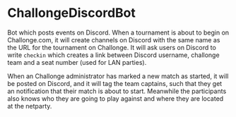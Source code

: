 # ChallongeDiscordBot

Bot which posts events on Discord. When a tournament is about to begin on Challonge.com, it will create channels on Discord with the same name as the URL for the tournament on Challonge. It will ask users on Discord to write `checkin` which creates a link between Discord username, challonge team and a seat number (used for LAN parties). 

When an Challonge administrator has marked a new match as started, it will be posted on Discord, and it will tag the team captains, such that they get an notification that their match is about to start. Meanwhile the participants also knows who they are going to play against and where they are located at the netparty.
